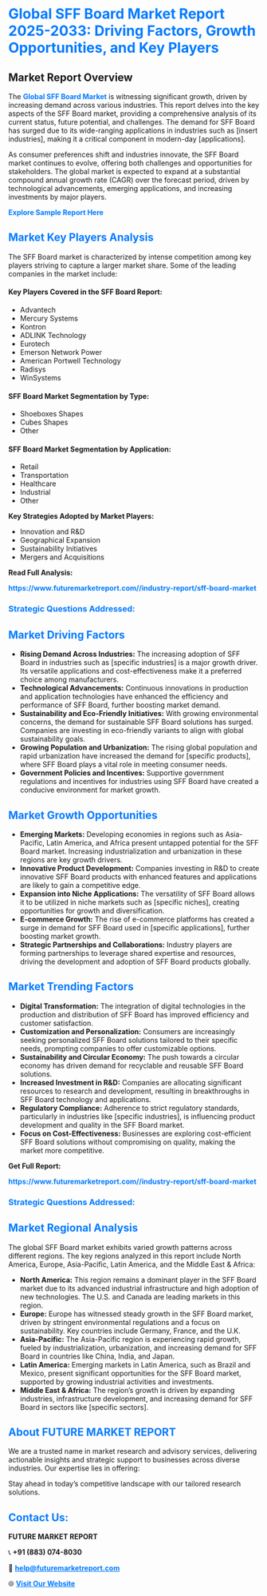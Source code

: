 <h1 style="color: #007BFF;">Global SFF Board Market Report 2025-2033: Driving Factors, Growth Opportunities, and Key Players</h1>

<section id="overview">
<h2>Market Report Overview</h2>
<p>The <a href="https://www.futuremarketreport.com//industry-report/sff-board-market" style="color: #007BFF; text-decoration: none;"><strong>Global SFF Board Market</strong></a> is witnessing significant growth, driven by increasing demand across various industries. This report delves into the key aspects of the SFF Board market, providing a comprehensive analysis of its current status, future potential, and challenges. The demand for SFF Board has surged due to its wide-ranging applications in industries such as [insert industries], making it a critical component in modern-day [applications].</p>
<p>As consumer preferences shift and industries innovate, the SFF Board market continues to evolve, offering both challenges and opportunities for stakeholders. The global market is expected to expand at a substantial compound annual growth rate (CAGR) over the forecast period, driven by technological advancements, emerging applications, and increasing investments by major players.</p>
</section>

<section id="overview">
<p><a href="https://www.futuremarketreport.com//request-sample/reportId=82161" style="color: #007BFF; text-decoration: none;"><strong>Explore Sample Report Here</strong></a></p>
</section>

<section id="key-players">
<h2 style="color: #007BFF;">Market Key Players Analysis</h2>
<p>The SFF Board market is characterized by intense competition among key players striving to capture a larger market share. Some of the leading companies in the market include:</p>
<h4>Key Players Covered in the SFF Board Report:</h4>
<ul><li>Advantech</li><li>Mercury Systems</li><li>Kontron</li><li>ADLINK Technology</li><li>Eurotech</li><li>Emerson Network Power</li><li>American Portwell Technology</li><li>Radisys</li><li>WinSystems</li></ul>
<h4>SFF Board Market Segmentation by Type:</h4>
<ul><li>Shoeboxes Shapes</li><li>Cubes Shapes</li><li>Other</li></ul>

<h4>SFF Board Market Segmentation by Application:</h4>
<ul><li>Retail</li><li>Transportation</li><li>Healthcare</li><li>Industrial</li><li>Other</li></ul>
<p><strong>Key Strategies Adopted by Market Players:</strong></p>
<ul>
<li>Innovation and R&D</li>
<li>Geographical Expansion</li>
<li>Sustainability Initiatives</li>
<li>Mergers and Acquisitions</li>
</ul>
</section>

<section>
<p><strong>Read Full Analysis: </strong></p><a href="https://www.futuremarketreport.com//industry-report/sff-board-market" style="color: #007BFF; text-decoration: none;"><strong>https://www.futuremarketreport.com//industry-report/sff-board-market</strong></a>
<h3 style="color: #007BFF;">Strategic Questions Addressed:</h3>
</section>

<section id="driving-factors">
<h2 style="color: #007BFF;">Market Driving Factors</h2>
<ul>
<li><strong>Rising Demand Across Industries:</strong> The increasing adoption of SFF Board in industries such as [specific industries] is a major growth driver. Its versatile applications and cost-effectiveness make it a preferred choice among manufacturers.</li>
<li><strong>Technological Advancements:</strong> Continuous innovations in production and application technologies have enhanced the efficiency and performance of SFF Board, further boosting market demand.</li>
<li><strong>Sustainability and Eco-Friendly Initiatives:</strong> With growing environmental concerns, the demand for sustainable SFF Board solutions has surged. Companies are investing in eco-friendly variants to align with global sustainability goals.</li>
<li><strong>Growing Population and Urbanization:</strong> The rising global population and rapid urbanization have increased the demand for [specific products], where SFF Board plays a vital role in meeting consumer needs.</li>
<li><strong>Government Policies and Incentives:</strong> Supportive government regulations and incentives for industries using SFF Board have created a conducive environment for market growth.</li>
</ul>
</section>

<section id="growth-opportunities">
<h2 style="color: #007BFF;">Market Growth Opportunities</h2>
<ul>
<li><strong>Emerging Markets:</strong> Developing economies in regions such as Asia-Pacific, Latin America, and Africa present untapped potential for the SFF Board market. Increasing industrialization and urbanization in these regions are key growth drivers.</li>
<li><strong>Innovative Product Development:</strong> Companies investing in R&D to create innovative SFF Board products with enhanced features and applications are likely to gain a competitive edge.</li>
<li><strong>Expansion into Niche Applications:</strong> The versatility of SFF Board allows it to be utilized in niche markets such as [specific niches], creating opportunities for growth and diversification.</li>
<li><strong>E-commerce Growth:</strong> The rise of e-commerce platforms has created a surge in demand for SFF Board used in [specific applications], further boosting market growth.</li>
<li><strong>Strategic Partnerships and Collaborations:</strong> Industry players are forming partnerships to leverage shared expertise and resources, driving the development and adoption of SFF Board products globally.</li>
</ul>
</section>

<section id="trending-factors">
<h2 style="color: #007BFF;">Market Trending Factors</h2>
<ul>
<li><strong>Digital Transformation:</strong> The integration of digital technologies in the production and distribution of SFF Board has improved efficiency and customer satisfaction.</li>
<li><strong>Customization and Personalization:</strong> Consumers are increasingly seeking personalized SFF Board solutions tailored to their specific needs, prompting companies to offer customizable options.</li>
<li><strong>Sustainability and Circular Economy:</strong> The push towards a circular economy has driven demand for recyclable and reusable SFF Board solutions.</li>
<li><strong>Increased Investment in R&D:</strong> Companies are allocating significant resources to research and development, resulting in breakthroughs in SFF Board technology and applications.</li>
<li><strong>Regulatory Compliance:</strong> Adherence to strict regulatory standards, particularly in industries like [specific industries], is influencing product development and quality in the SFF Board market.</li>
<li><strong>Focus on Cost-Effectiveness:</strong> Businesses are exploring cost-efficient SFF Board solutions without compromising on quality, making the market more competitive.</li>
</ul>
</section>

<section>
<p><strong>Get Full Report: </strong></p><a href="https://www.futuremarketreport.com//industry-report/sff-board-market" style="color: #007BFF; text-decoration: none;"><strong>https://www.futuremarketreport.com//industry-report/sff-board-market</strong></a>
<h3 style="color: #007BFF;">Strategic Questions Addressed:</h3>
</section>


<section id="regional-analysis">
<h2 style="color: #007BFF;">Market Regional Analysis</h2>
<p>The global SFF Board market exhibits varied growth patterns across different regions. The key regions analyzed in this report include North America, Europe, Asia-Pacific, Latin America, and the Middle East & Africa:</p>
<ul>
<li><strong>North America:</strong> This region remains a dominant player in the SFF Board market due to its advanced industrial infrastructure and high adoption of new technologies. The U.S. and Canada are leading markets in this region.</li>
<li><strong>Europe:</strong> Europe has witnessed steady growth in the SFF Board market, driven by stringent environmental regulations and a focus on sustainability. Key countries include Germany, France, and the U.K.</li>
<li><strong>Asia-Pacific:</strong> The Asia-Pacific region is experiencing rapid growth, fueled by industrialization, urbanization, and increasing demand for SFF Board in countries like China, India, and Japan.</li>
<li><strong>Latin America:</strong> Emerging markets in Latin America, such as Brazil and Mexico, present significant opportunities for the SFF Board market, supported by growing industrial activities and investments.</li>
<li><strong>Middle East & Africa:</strong> The region’s growth is driven by expanding industries, infrastructure development, and increasing demand for SFF Board in sectors like [specific sectors].</li>
</ul>
</section>

<footer>
<h2 style="color: #007BFF;">About FUTURE MARKET REPORT</h2>
<p>We are a trusted name in market research and advisory services, delivering actionable insights and strategic support to businesses across diverse industries. Our expertise lies in offering:</p>

<p>Stay ahead in today’s competitive landscape with our tailored research solutions.</p>

<h2 style="color: #007BFF;">Contact Us:</h2>
<p><strong>FUTURE MARKET REPORT</strong></p>
<p>📞 <strong>+91 (883) 074-8030</strong></p>
<p>📧 <strong><a href="mailto:help@futuremarketreport.com" style="color: #007BFF;">help@futuremarketreport.com</a></strong></p>
<p>🌐 <strong><a href="https://www.futuremarketreport.com/" style="color: #007BFF;">Visit Our Website</a></strong></p>
</footer>